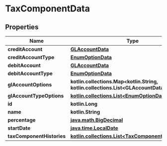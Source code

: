 
# TaxComponentData

## Properties
| Name | Type | Description | Notes |
| ------------ | ------------- | ------------- | ------------- |
| **creditAccount** | [**GLAccountData**](GLAccountData.md) |  |  [optional] |
| **creditAccountType** | [**EnumOptionData**](EnumOptionData.md) |  |  [optional] |
| **debitAccount** | [**GLAccountData**](GLAccountData.md) |  |  [optional] |
| **debitAccountType** | [**EnumOptionData**](EnumOptionData.md) |  |  [optional] |
| **glAccountOptions** | **kotlin.collections.Map&lt;kotlin.String, kotlin.collections.List&lt;GLAccountData&gt;&gt;** |  |  [optional] |
| **glAccountTypeOptions** | [**kotlin.collections.List&lt;EnumOptionData&gt;**](EnumOptionData.md) |  |  [optional] |
| **id** | **kotlin.Long** |  |  [optional] |
| **name** | **kotlin.String** |  |  [optional] |
| **percentage** | [**java.math.BigDecimal**](java.math.BigDecimal.md) |  |  [optional] |
| **startDate** | [**java.time.LocalDate**](java.time.LocalDate.md) |  |  [optional] |
| **taxComponentHistories** | [**kotlin.collections.List&lt;TaxComponentHistoryData&gt;**](TaxComponentHistoryData.md) |  |  [optional] |



